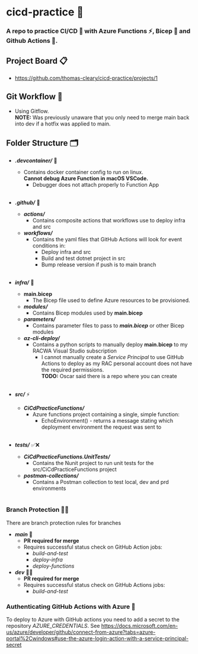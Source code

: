 # cicd-practice 🤖

### A repo to practice CI/CD 🤖 with Azure Functions ⚡️, Bicep 💪 and Github Actions 🚀.  

## Project Board 📋
* https://github.com/thomas-cleary/cicd-practice/projects/1

## Git Workflow 🧬
* Using Gitflow. <br>
**NOTE:** Was previously unaware that you only need to merge main back into dev if a hotfix was applied to main. 

## Folder Structure 🗂
* ***.devcontainer/*** 🐳
    * Contains docker container config to run on linux.  
    **Cannot debug Azure Function in macOS VSCode.**
        * Debugger does not attach properly to Function App
    <br><br>

* ***.github/*** 🐙
    * ***actions/***
        * Contains composite actions that workflows use to deploy infra and src
    * ***workflows/***
        * Contains the yaml files that GitHub Actions will look for event conditions in:
            * Deploy infra and src
            * Build and test dotnet project in src
            * Bump release version if push is to main branch
    <br><br>

* ***infra/*** 🧱
    * **main.bicep**  
        * The Bicep file used to define Azure resources to be provisioned.
    * ***modules/***  
        * Contains Bicep modules used by **main.bicep**
    * ***parameters/***
        * Contains parameter files to pass to ***main.bicep*** or other Bicep modules
    * ***az-cli-deploy/***
        * Contains a python scripts to manually deploy **main.bicep** to my RACWA Visual Studio subscription  
            * I cannot manually create a *Service Principal* to use GitHub Actions to deploy as my RAC personal account does not have the required permissions.  
            **TODO:** Oscar said there is a repo where you can create
    <br><br>

* ***src/*** ⚡️
    * ***CiCdPracticeFunctions/***
        * Azure functions project containing a single, simple function:
            * EchoEnvironment() - returns a message stating which deployment environment the request was sent to
    <br><br>

* ***tests/*** ✅❌
    * ***CiCdPracticeFunctions.UnitTests/***
        * Contains the Nunit project to run unit tests for the src/CiCdPracticeFunctions project
    * ***postman-collections/***
        * Contains a Postman collection to test local, dev and prd environments
    <br><br>
    
### Branch Protection 👮‍♀️
There are branch protection rules for branches
* ***main*** 👑
    * **PR required for merge**
    * Requires successful status check on GitHub Action jobs:
        * *build-and-test*
        * *deploy-infra*
        * *deploy-functions*
* ***dev*** 🧑‍💻
    * **PR required for merge**
    * Requires successful status check on GitHub Actions jobs:
        * *build-and-test*


### Authenticating GitHub Actions with Azure 🔐
To deploy to Azure with GitHub actions you need to add a secret to the repository *AZURE_CREDENTIALS*. 
See https://docs.microsoft.com/en-us/azure/developer/github/connect-from-azure?tabs=azure-portal%2Cwindows#use-the-azure-login-action-with-a-service-principal-secret